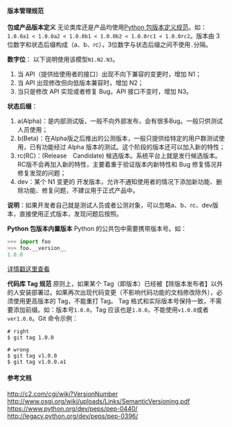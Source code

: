 #### 版本管理规范

**包或产品版本定义**
无论类库还是产品均使用[Python 包版本定义规范](https://www.python.org/dev/peps/pep-0440/)。如：`1.0.0a1 < 1.0.0a2 < 1.0.0b1 < 1.0.0b2 < 1.0.0rc1 < 1.0.0rc2`。版本由 3 位数字和状态后缀构成（a、b、rc），3位数字与状态后缀之间不使用`.`分隔。

**数字位**：
以下说明使用该模型`N1.N2.N3`。
1. 当 API（提供给使用者的接口）出现不向下兼容的变更时，增加 N1；
2. 当 API 出现修改但向低版本兼容时，增加 N2；
3. 当只是修改 API 实现或者修复 Bug，API 接口不变时，增加 N3。

**状态后缀**：
1. a(Alpha)：是内部测试版，一般不向外部发布，会有很多Bug。一般只供测试人员使用；
2. b(Beta)：在Alpha版之后推出的公测版本，一般只提供给特定的用户群测试使用，已有功能经过 Alpha 版本的测试。这个阶段的版本还可以加入新的特性；
3. rc(RC)：(Release　Candidate) 候选版本。系统平台上就是发行候选版本。RC版不会再加入新的特性，主要着重于验证版本内新特性和 Bug 修复情况并修复发现的问题；
4. dev：某个 N1 变更的 开发版本，允许不通知使用者的情况下添加新功能、删除功能、修复问题，不建议用于正式产品中。

**说明**：如果开发者自己就是测试人员或者公测对象，可以忽略a、b、rc、dev版本，直接使用正式版本，发现问题后按照。

**Python 包版本内置版本**
Python 的公共包中需要携带版本号。如：
``` python
>>> import foo
>>> foo.__version__
1.0.0
```
[详情戳这里查看](http://legacy.python.org/dev/peps/pep-0396/)

**代码库 Tag 规范**
原则上，如果某个 Tag（即版本）已经被【除版本发布者】以外的人安装部署过。如果再次出现代码变更（不影响代码功能的文档修改除外），必须使用更高版本的 Tag，不能重打 Tag。
Tag 格式和实际版本号保持一致，不需要添加前缀。如：版本号`1.0.0`，Tag 应该也是`1.0.0`，不能使用`v1.0.0`或者`ver1.0.0`。Git 命令示例：
```
# right
$ git tag 1.0.0

# wrong
$ git tag v1.0.0
$ git tag v1.0.0.a1
```

#### 参考文档
http://c2.com/cgi/wiki?VersionNumber
http://www.osgi.org/wiki/uploads/Links/SemanticVersioning.pdf
https://www.python.org/dev/peps/pep-0440/
http://legacy.python.org/dev/peps/pep-0396/

